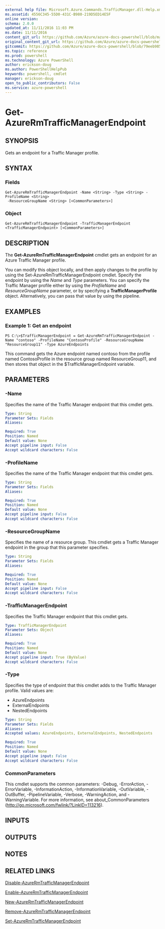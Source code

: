 ```yaml
---
external help file: Microsoft.Azure.Commands.TrafficManager.dll-Help.xml
ms.assetid: 4556C345-55D0-431C-B980-219D5ED14E5F
online version: 
schema: 2.0.0
updated_at: 11/11/2016 11:03 PM
ms.date: 11/11/2016
content_git_url: https://github.com/Azure/azure-docs-powershell/blob/master/azureps-cmdlets-docs/ResourceManager/AzureRM.TrafficManager/v2.3.0/Get-AzureRmTrafficManagerEndpoint.md
original_content_git_url: https://github.com/Azure/azure-docs-powershell/blob/master/azureps-cmdlets-docs/ResourceManager/AzureRM.TrafficManager/v2.3.0/Get-AzureRmTrafficManagerEndpoint.md
gitcommit: https://github.com/Azure/azure-docs-powershell/blob/79eeb985ea480979357fb4695832a0c3d29a48bf/azureps-cmdlets-docs/ResourceManager/AzureRM.TrafficManager/v2.3.0/Get-AzureRmTrafficManagerEndpoint.md
ms.topic: reference
ms.prod: powershell
ms.technology: Azure PowerShell
author: erickson-doug
ms.author: PowerShellHelpPub
keywords: powershell, cmdlet
manager: erickson-doug
open_to_public_contributors: False
ms.service: azure-powershell
---
```


# Get-AzureRmTrafficManagerEndpoint

## SYNOPSIS
Gets an endpoint for a Traffic Manager profile.

## SYNTAX

### Fields
```
Get-AzureRmTrafficManagerEndpoint -Name <String> -Type <String> -ProfileName <String>
 -ResourceGroupName <String> [<CommonParameters>]
```

### Object
```
Get-AzureRmTrafficManagerEndpoint -TrafficManagerEndpoint <TrafficManagerEndpoint> [<CommonParameters>]
```

## DESCRIPTION
The **Get-AzureRmTrafficManagerEndpoint** cmdlet gets an endpoint for an Azure Traffic Manager profile.

You can modify this object locally, and then apply changes to the profile by using the Set-AzureRmTrafficManagerEndpoint cmdlet.
Specify the endpoint by using the *Name* and *Type* parameters.
You can specify the Traffic Manager profile either by using the *ProfileName* and *ResourceGroupName* parameter, or by specifying a **TrafficManagerProfile** object.
Alternatively, you can pass that value by using the pipeline.

## EXAMPLES

### Example 1: Get an endpoint
```
PS C:\>$TrafficManagerEndpoint = Get-AzureRmTrafficManagerEndpoint -Name "contoso" -ProfileName "ContosoProfile" -ResourceGroupName "ResourceGroup11" -Type AzureEndpoints
```

This command gets the Azure endpoint named contoso from the profile named ContosoProfile in the resource group named ResourceGroup11, and then stores that object in the $TrafficManagerEndpoint variable.

## PARAMETERS

### -Name
Specifies the name of the Traffic Manager endpoint that this cmdlet gets.

```yaml
Type: String
Parameter Sets: Fields
Aliases: 

Required: True
Position: Named
Default value: None
Accept pipeline input: False
Accept wildcard characters: False
```

### -ProfileName
Specifies the name of the Traffic Manager endpoint that this cmdlet gets.

```yaml
Type: String
Parameter Sets: Fields
Aliases: 

Required: True
Position: Named
Default value: None
Accept pipeline input: False
Accept wildcard characters: False
```

### -ResourceGroupName
Specifies the name of a resource group.
This cmdlet gets a Traffic Manager endpoint in the group that this parameter specifies.

```yaml
Type: String
Parameter Sets: Fields
Aliases: 

Required: True
Position: Named
Default value: None
Accept pipeline input: False
Accept wildcard characters: False
```

### -TrafficManagerEndpoint
Specifies the Traffic Manager endpoint that this cmdlet gets.

```yaml
Type: TrafficManagerEndpoint
Parameter Sets: Object
Aliases: 

Required: True
Position: Named
Default value: None
Accept pipeline input: True (ByValue)
Accept wildcard characters: False
```

### -Type
Specifies the type of endpoint that this cmdlet adds to the Traffic Manager profile.
Valid values are: 

- AzureEndpoints
- ExternalEndpoints
- NestedEndpoints

```yaml
Type: String
Parameter Sets: Fields
Aliases: 
Accepted values: AzureEndpoints, ExternalEndpoints, NestedEndpoints

Required: True
Position: Named
Default value: None
Accept pipeline input: False
Accept wildcard characters: False
```

### CommonParameters
This cmdlet supports the common parameters: -Debug, -ErrorAction, -ErrorVariable, -InformationAction, -InformationVariable, -OutVariable, -OutBuffer, -PipelineVariable, -Verbose, -WarningAction, and -WarningVariable. For more information, see about_CommonParameters (http://go.microsoft.com/fwlink/?LinkID=113216).

## INPUTS

## OUTPUTS

## NOTES

## RELATED LINKS

[Disable-AzureRmTrafficManagerEndpoint](xref:ResourceManager/AzureRM.TrafficManager/v2.3.0/Disable-AzureRmTrafficManagerEndpoint.md)

[Enable-AzureRmTrafficManagerEndpoint](xref:ResourceManager/AzureRM.TrafficManager/v2.3.0/Enable-AzureRmTrafficManagerEndpoint.md)

[New-AzureRmTrafficManagerEndpoint](xref:ResourceManager/AzureRM.TrafficManager/v2.3.0/New-AzureRmTrafficManagerEndpoint.md)

[Remove-AzureRmTrafficManagerEndpoint](xref:ResourceManager/AzureRM.TrafficManager/v2.3.0/Remove-AzureRmTrafficManagerEndpoint.md)

[Set-AzureRmTrafficManagerEndpoint](xref:ResourceManager/AzureRM.TrafficManager/v2.3.0/Set-AzureRmTrafficManagerEndpoint.md)


